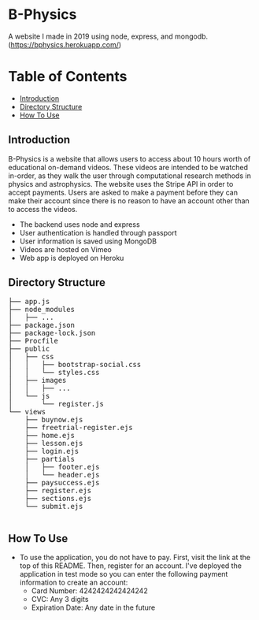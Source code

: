 # B-Physics
A website I made in 2019 using node, express, and mongodb. (https://bphysics.herokuapp.com/)

Table of Contents
=================

   * [Introduction](#introduction)
   * [Directory Structure](#directory-structure)
   * [How To Use](#how-to-use)

## Introduction
B-Physics is a website that allows users to access about 10 hours worth of educational on-demand videos. These videos are intended to be 
watched in-order, as they walk the user through computational research methods in physics and astrophysics. The website uses the Stripe API in order to 
accept payments. Users are asked to make a payment before they can make their account since there is no reason to have an account other than to access the videos.
- The backend uses node and express
- User authentication is handled through passport
- User information is saved using MongoDB
- Videos are hosted on Vimeo
- Web app is deployed on Heroku

## Directory Structure
<pre>
├── app.js
├── node_modules
│   ├── ...
├── package.json
├── package-lock.json
├── Procfile
├── public
│   ├── css
│   │   ├── bootstrap-social.css
│   │   └── styles.css
│   ├── images
│   │   ├── ...
│   └── js
│       └── register.js
└── views
    ├── buynow.ejs
    ├── freetrial-register.ejs
    ├── home.ejs
    ├── lesson.ejs
    ├── login.ejs
    ├── partials
    │   ├── footer.ejs
    │   └── header.ejs
    ├── paysuccess.ejs
    ├── register.ejs
    ├── sections.ejs
    └── submit.ejs
    
</pre>

## How To Use
- To use the application, you do not have to pay. First, visit the link at the top of this README. Then, register for an account.
I've deployed the application in test mode so you can enter the following payment information to create an account:
  - Card Number: 4242424242424242
  - CVC: Any 3 digits
  - Expiration Date: Any date in the future
